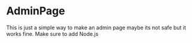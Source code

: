 # AdminPage
This is just a simple way to make an admin page maybe its not safe but it works fine.
Make sure to add Node.js
